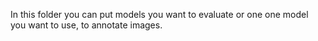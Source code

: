 In this folder you can put models you want to evaluate or one one model you want to use, to annotate images.